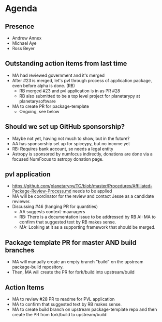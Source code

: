 # Agenda

## Presence

* Andrew Annex
* Michael Aye
* Ross Beyer


## Outstanding action items from last time

* MA had reviewed government and it's merged
* After #23 is merged, let's pvl through process of application package, even before alpha is done. (RB)
  * RB merged #23 and pvl application is in as PR #28
  * RB also submitted to be a top level project for planetarypy at planetarysoftware
* MA to create PR for package-template
  * Ongoing, see below

## Should we set up GitHub sponsorship?
* Maybe not yet, having not much to show, but in the future?
* AA has sponsorship set up for spiceypy, but no income yet
* RB: Requires bank account, so needs a legal entity
* Astropy is sponsored by numfocus indirectly, donations are done via a focused NumFocus to astropy donation page.

## pvl application
* https://github.com/planetarypy/TC/blob/master/Procedures/Affiliated-Package-Review-Process.md needs to be applied
* MA will be coordinator for the review and contact Jesse as a candidate reviewer.
* Discussing #46 (hanging PR for quantities)
  * AA suggests context-maanagers
  * RB: There is a documentation issue to be addressed by RB
     AI: MA to confirm that suggested text by RB makes sense.
  * MA: Looking at it as a supporting framework that should be merged.

## Package template PR for master AND build branches
* MA will manually create an empty branch "build" on the upstream package-build repository.
* Then, MA will create the PR for fork/build into upstream/build

## Action Items

* MA to review #28 PR to readme for PVL application
* MA to confirm that suggested text by RB makes sense.
* MA to create build branch on upstream package-template repo and then create the PR from fork/build to upstream/build

